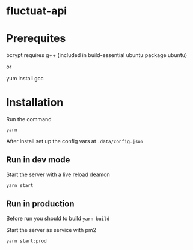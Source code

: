 # fluctuat-api

# Prerequites

   bcrypt requires g++ (included in build-essential ubuntu package ubuntu)

   or

   yum install gcc

# Installation

Run the command

    yarn

After install set up the config vars at `.data/config.json`

## Run in dev mode

Start the server with a live reload deamon

    yarn start

## Run in production

Before run you should to build `yarn build`

Start the server as service with pm2

    yarn start:prod
